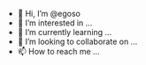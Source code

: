 - 👋 Hi, I’m @egoso
- 👀 I’m interested in ...
- 🌱 I’m currently learning ...
- 💞️ I’m looking to collaborate on ...
- 📫 How to reach me ...

<!---
egoso/egoso is a ✨ special ✨ repository because its `README.md` (this file) appears on your GitHub profile.
You can click the Preview link to take a look at your changes.
--->
